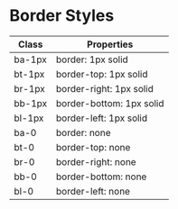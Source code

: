 # Border Styles

| Class | Properties |
| ----- | ---------- |
| ba-1px | border: 1px solid |
| bt-1px | border-top: 1px solid |
| br-1px | border-right: 1px solid |
| bb-1px | border-bottom: 1px solid |
| bl-1px | border-left: 1px solid |
| ba-0 | border: none |
| bt-0 | border-top: none |
| br-0 | border-right: none |
| bb-0 | border-bottom: none |
| bl-0 | border-left: none |
